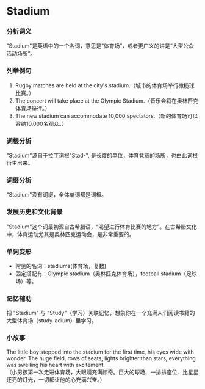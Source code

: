 # Stadium

### 分析词义

  

"Stadium"是英语中的一个名词，意思是“体育场”，或者更广义的讲是“大型公众活动场所”。

  

### 列举例句

  

1.  Rugby matches are held at the city's stadium.（城市的体育场举行橄榄球比赛。）
2.  The concert will take place at the Olympic Stadium.（音乐会将在奥林匹克体育场举行。）
3.  The new stadium can accommodate 10,000 spectators.（新的体育场可以容纳10,000名观众。）

  

### 词根分析

  

"Stadium"源自于拉丁词根"Stad-", 是长度的单位，体育竞赛的场所，也由此词根衍生出来。

  

### 词缀分析

  

"Stadium"没有词缀，全体单词都是词根。

  

### 发展历史和文化背景

  

"Stadium"这个词最初源自古希腊语，“渴望进行体育比赛的地方”。在古希腊文化中，体育运动尤其是奥林匹克运动会，是非常重要的。

  

### 单词变形

  

*   常见的名词：stadiums(体育场，复数)
*   固定搭配有：Olympic stadium（奥林匹克体育场），football stadium（足球场）等。

  

### 记忆辅助

  

把 "Stadium" 与 "Study"（学习）关联记忆，想象你在一个充满人们阅读书籍的大型体育场（study-adium）里学习。

  

### 小故事

  

The little boy stepped into the stadium for the first time, his eyes wide with wonder. The huge field, rows of seats, lights brighter than stars, everything was swelling his heart with excitement.  
（小男孩第一次走进体育场，大眼睛充满惊奇。巨大的球场、一排排座位、比星星还亮的灯光，一切都让他的心充满兴奋。）
